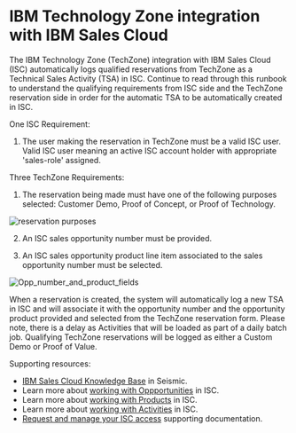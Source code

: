 # IBM Technology Zone integration with IBM Sales Cloud

The IBM Technology Zone (TechZone) integration with IBM Sales Cloud (ISC) automatically logs qualified reservations from TechZone as a Technical Sales Activity (TSA) in ISC. Continue to read through this runbook to understand the qualifying requirements from ISC side and the TechZone reservation side in order for the automatic TSA to be automatically created in ISC. 

One ISC Requirement:
1. The user making the reservation in TechZone must be a valid ISC user. Valid ISC user meaning an active ISC account holder with appropriate 'sales-role' assigned.

Three TechZone Requirements:
1. The reservation being made must have one of the following purposes selected: Customer Demo, Proof of Concept, or Proof of Technology.

![reservation purposes](https://github.com/IBM/itz-support-public/blob/main/IBM-Technology-Zone/IBM-Technology-Zone-Runbooks/Images/reservationpurposes.png)

2. An ISC sales opportunity number must be provided.

3. An ISC sales opportunity product line item associated to the sales opportunity number must be selected.

![Opp_number_and_product_fields](https://github.com/IBM/itz-support-public/blob/main/IBM-Technology-Zone/IBM-Technology-Zone-Runbooks/Images/oppnumberandproduct.png)

When a reservation is created, the system will automatically log a new TSA in ISC and will associate it with the opportunity number and the opportunity product provided and selected from the TechZone reservation form. Please note, there is a delay as Activities that will be loaded as part of a daily batch job. Qualifying TechZone reservations will be logged as either a Custom Demo or Proof of Value.

Supporting resources:

- [IBM Sales Cloud Knowledge Base](https://ibm.seismic.com/app?ContentId=5730eed4-2220-4a03-bff5-b47635e39904#/doccenter/5477419a-9474-4c51-94af-b442e9169fab/doc/%252Fdd98c5a3df-6b7c-1d77-6f07-d12e63954c78%252FdfOTRiYmU4NTQtNWY4NC03Y2QyLWZjYWUtOGIxYmFmZjkyZThk%252CPT0%253D%252CUm91bmR1cCBvciBzdW1tYXJ5%252Flfd5be20cb-4b40-4f42-9264-4af7af3d56cc/grid/?anchorId=cfe9d4bd-7888-4b99-8d92-0766e2b8d0b6) in Seismic. 
- Learn more about [working with Oppportunities](https://ibm.seismic.com/app?ContentId=5730eed4-2220-4a03-bff5-b47635e39904#/doccenter/5477419a-9474-4c51-94af-b442e9169fab/doc/%252Fdd98c5a3df-6b7c-1d77-6f07-d12e63954c78%252FdfOTRiYmU4NTQtNWY4NC03Y2QyLWZjYWUtOGIxYmFmZjkyZThk%252CPT0%253D%252CSG93LXRv%252Flf222d5ac8-8e11-4142-9ebf-b6a0097233ad//?mode=view&parentPath=sessionStorage) in ISC. 
- Learn more about [working with Products](https://ibm.seismic.com/app?ContentId=0612f17d-d710-46ed-bb06-6274fff2992a#/doccenter/5477419a-9474-4c51-94af-b442e9169fab/doc/%252Fdd98c5a3df-6b7c-1d77-6f07-d12e63954c78%252FdfOTRiYmU4NTQtNWY4NC03Y2QyLWZjYWUtOGIxYmFmZjkyZThk%252CPT0%253D%252CSG93LXRv%252Flff4384ac4-d25b-469f-84e2-3109fcb7817d/grid/?anchorId=334448a9-c480-4063-9d2e-e5100bd36fe4) in ISC. 
- Learn more about [working with Activities](https://ibm.seismic.com/app?ContentId=5730eed4-2220-4a03-bff5-b47635e39904#/doccenter/5477419a-9474-4c51-94af-b442e9169fab/doc/%252Fdd98c5a3df-6b7c-1d77-6f07-d12e63954c78%252FdfOTRiYmU4NTQtNWY4NC03Y2QyLWZjYWUtOGIxYmFmZjkyZThk%252CPT0%253D%252CSG93LXRv%252Flf03396212-db07-449e-97a2-483907c05dab//?mode=view&searchId=12d474f6-b612-4fbf-af1f-b4da7ec0b206&anchorId=334448a9-c480-4063-9d2e-e5100bd36fe4) in ISC. 
- [Request and manage your ISC access](https://ibm.seismic.com/app?ContentId=5730eed4-2220-4a03-bff5-b47635e39904#/doccenter/5477419a-9474-4c51-94af-b442e9169fab/doc/%252Fdd98c5a3df-6b7c-1d77-6f07-d12e63954c78%252FdfOTRiYmU4NTQtNWY4NC03Y2QyLWZjYWUtOGIxYmFmZjkyZThk%252CPT0%253D%252CSG93LXRv%252Flfb1cdddc2-1fa0-41fd-a3a0-4b0c290a24ba//?mode=view&searchId=bf35cdae-6df7-407e-9d30-5b888b696cff) supporting documentation.
